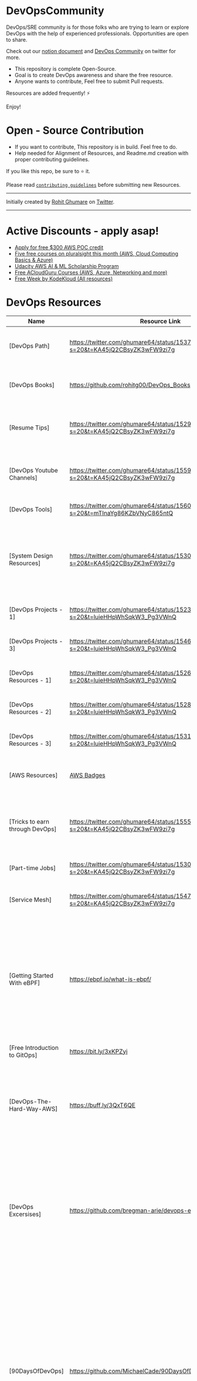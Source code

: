 # DevOpsCommunity
DevOps/SRE community is for those folks who are trying to learn or explore DevOps with the help of experienced professionals. Opportunities are open to share. 

Check out our [notion document](https://bit.ly/devopscommunity) and [DevOps Community](https://twitter.com/i/communities/1523681883384549376) on twitter for more.

* This repository is complete Open-Source.
* Goal is to create DevOps awareness and share the free resource.
* Anyone wants to contribute, Feel free to submit Pull requests.

Resources are added frequently! ⚡

Enjoy!

# Open - Source Contribution

* If you want to contribute, This repository is in build. Feel free to do.
* Help needed for Alignment of Resources, and Readme.md creation with proper contributing guidelines.

If you like this repo, be sure to ⭐ it.

Please read [`contributing guidelines`](https://github.com/rohitg00/DevOpsCommunity/blob/main/contributing.md) before submitting new Resources.

--- 

Initially created by [Rohit Ghumare](https://github.com/rohitg00/) on [Twitter](https://twitter.com/ghumare64).

---
# Active Discounts - apply asap!

* [Apply for free $300 AWS POC credit](https://bit.ly/3ssytMj)
* [Five free courses on pluralsight this month (AWS, Cloud Computing Basics & Azure)](https://bit.ly/3Ics9hm)
* [Udacity AWS AI & ML Scholarship Program](https://bit.ly/393PlBy)
* [Free ACloudGuru Courses (AWS, Azure, Networking and more)](https://bit.ly/3rOh5Rh)
* [Free Week by KodeKloud (All resources)](https://kodekloud.webflow.io/free-week)

# DevOps Resources
Name | Resource Link | Information
------ | ------- | --------------
[DevOps Path] | https://twitter.com/ghumare64/status/1537460982582128641?s=20&t=KA45jQ2CBsyZK3wFW9zi7g | Recommended by me, If focusing on the Job Interview
[DevOps Books] | https://github.com/rohitg00/DevOps_Books | Respository created to host every free DevOps books available
[Resume Tips] | https://twitter.com/ghumare64/status/1529346650468012032?s=20&t=KA45jQ2CBsyZK3wFW9zi7g | This tweet contains - Resume tips and my own latex  resume template
[DevOps Youtube Channels] | https://twitter.com/ghumare64/status/1559771038895853568?s=20&t=KA45jQ2CBsyZK3wFW9zi7g | This tweet contains - Youtube video channels to learn DevOps free of cost.
[DevOps Tools] | https://twitter.com/ghumare64/status/1560892185842941953?s=20&t=mTInaYg86KZbVNyC865ntQ | I personally use this DevOps tools
[System Design Resources] | https://twitter.com/ghumare64/status/1530525871366230017?s=20&t=KA45jQ2CBsyZK3wFW9zi7g | This tweet contains - Resources to learn System Design. 🤖 System Design is the essential part of SDE/SRE Interviews.
[DevOps Projects - 1] | https://twitter.com/ghumare64/status/1523372831513673729?s=20&t=luieHHpWhSqkW3_Pg3VWnQ | 5 DevOps Projects that will get you a job
[DevOps Projects - 3] | https://twitter.com/ghumare64/status/1546127603282710530?s=20&t=luieHHpWhSqkW3_Pg3VWnQ | "Anna Afamefuna, Thanks for curation"
[DevOps Resources - 1] | https://twitter.com/ghumare64/status/1526398860389519361?s=20&t=luieHHpWhSqkW3_Pg3VWnQ | This is part 1 of some DevOps resources
[DevOps Resources - 2] | https://twitter.com/ghumare64/status/1528377875044663296?s=20&t=luieHHpWhSqkW3_Pg3VWnQ | This is part 2 of some DevOps resources
[DevOps Resources - 3] | https://twitter.com/ghumare64/status/1531885835150233600?s=20&t=luieHHpWhSqkW3_Pg3VWnQ | This is part 3 of some DevOps resources
[AWS Resources] | [AWS Badges](https://aws.amazon.com/training/badges/) | Learn AWS skills and earn AWS digital badges for FREE!
[Tricks to earn through DevOps] | https://twitter.com/ghumare64/status/1555793156847063040?s=20&t=KA45jQ2CBsyZK3wFW9zi7g | This tweet contains - Tips and tricks to earn more than 50$/hr+ with DevOps and powerful content.
[Part-time Jobs] | https://twitter.com/ghumare64/status/1530242128139259905?s=20&t=KA45jQ2CBsyZK3wFW9zi7g | Learn about part-time jobs in DevOps
[Service Mesh] | https://twitter.com/ghumare64/status/1547812558295670784?s=20&t=KA45jQ2CBsyZK3wFW9zi7g | Different resources to learn service mesh free of cost
[Getting Started With eBPF] | https://ebpf.io/what-is-ebpf/ | eBPF (which is no longer an acronym for anything) is a revolutionary technology with origins in the Linux kernel that can run sandboxed programs in a privileged context such as the operating system kernel.
[Free Introduction to GitOps] | https://bit.ly/3xKPZyi |  Linux Foundation course
[DevOps-The-Hard-Way-AWS] | https://buff.ly/3QxT6QE | This repository contains free labs for setting up an entire workflow and DevOps environment from a real-world perspective in AWS
[DevOps Excersises] | https://github.com/bregman-arie/devops-exercises | Linux, Jenkins, AWS, SRE, Prometheus, Docker, Python, Ansible, Git, Kubernetes, Terraform, OpenStack, SQL, NoSQL, Azure, GCP, DNS, Elastic, Network, Virtualization. DevOps Interview Questions
[90DaysOfDevOps] | https://github.com/MichaelCade/90DaysOfDevOps | This repository is my documenting repository for learning the world of DevOps. I started this journey on the 1st January 2022 and I plan to run to March 31st for a complete 90-day romp on spending an hour a day including weekends to get a foundational knowledge across a lot of different areas that make up DevOps.
[Learn DevOps] | https://github.com/dwyl/learn-devops | 🚧 Learn the craft of "DevOps" (Developer Operations) to Deploy your App and Monitor it so it stays "Up"!
[Awesome Learning] | https://github.com/Lets-DevOps/awesome-learning | A curated list for DevOps learning resources. Join the slack channel to discuss more.
[DevOps Academy] | https://github.com/devopsacademyau/academy | DevOps content, classes and exercises
[DevOps Gitbook] | https://tkssharma-devops.gitbook.io/devops-training/ | Some curated DevOps insights 
📄 Github Gists | [1](https://t.co/gpWbgCKdrY) [2](https://t.co/jdQJtSYUjL) [3](https://t.co/OyObbwSbwf) [4](https://t.co/dDxC2TU0JW) [5](https://t.co/AvuBAnXzqK) [6](https://t.co/AvuBAnXzqK) [7](https://t.co/ThxJIAyM4U) [8](https://t.co/wyZ4Cg8lif) [9](https://t.co/2u83ClKLR8) | Application Security Interview Preparation questions
📚 Free e-Books | https://bit.ly/3LfMOma | The Container Security Book by Liz Rice
🧑‍💻 Github Repos - 1 | https://bit.ly/3ypmikg | Automated Vagrant Kubernetes Cluster Setup
🧑‍💻 Github Repos - 2 | https://bit.ly/3dGLCfw | Kubetools - A Curated List of Kubernetes Tools
🧑‍💻 Github Repos - 3 | https://bit.ly/3Kejxa5 | System Design Primer
☸️ Kubernetes course by CIVO | https://www.civo.com/academy | Kubernetes - An orchestration tool used to manage your containers and application
